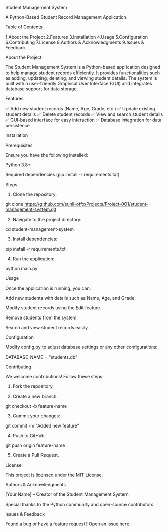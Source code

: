 
Student Management System

A Python-Based Student Record Management Application

Table of Contents

1.About the Project
2.Features
3.Installation
4.Usage
5.Configuration
6.Contributing
7.License
8.Authors & Acknowledgments
9.Issues & Feedback


About the Project

The Student Management System is a Python-based application designed to help manage student records efficiently. It provides functionalities such as adding, updating, deleting, and viewing student details. The system is built with a user-friendly Graphical User Interface (GUI) and integrates database support for data storage.

Features

✅ Add new student records (Name, Age, Grade, etc.)
✅ Update existing student details
✅ Delete student records
✅ View and search student details
✅ GUI-based interface for easy interaction
✅ Database integration for data persistence

Installation

Prerequisites

Ensure you have the following installed:

Python 3.8+

Required dependencies (pip install -r requirements.txt)


Steps

1. Clone the repository:

git clone https://github.com/sunil-offx/Projects/Project-001/student-management-system.git


2. Navigate to the project directory:

cd student-management-system


3. Install dependencies:

pip install -r requirements.txt


4. Run the application:

python main.py



Usage

Once the application is running, you can:

Add new students with details such as Name, Age, and Grade.

Modify student records using the Edit feature.

Remove students from the system.

Search and view student records easily.


Configuration

Modify config.py to adjust database settings or any other configurations:

DATABASE_NAME = "students.db"

Contributing

We welcome contributions! Follow these steps:

1. Fork the repository.


2. Create a new branch:

git checkout -b feature-name


3. Commit your changes:

git commit -m "Added new feature"


4. Push to GitHub:

git push origin feature-name


5. Create a Pull Request.



License

This project is licensed under the MIT License.

Authors & Acknowledgments

[Your Name] – Creator of the Student Management System

Special thanks to the Python community and open-source contributors.


Issues & Feedback

Found a bug or have a feature request? Open an issue here.

